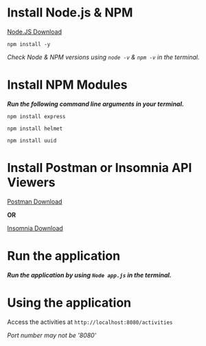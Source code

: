 # Install Node.js & NPM

[Node.JS Download](https://nodejs.org/en/download/package-manager)

`npm install -y`

_Check Node & NPM versions using `node -v` & `npm -v` in the terminal._

# Install NPM Modules

**_Run the following command line arguments in your terminal._**

`npm install express`

`npm install helmet`

`npm install uuid`

# Install Postman or Insomnia API Viewers

[Postman Download](https://www.postman.com/downloads/)

**OR**

[Insomnia Download](https://insomnia.rest/download)

# Run the application

**_Run the application by using `Node app.js` in the terminal._**

# Using the application

Access the activities at `http://localhost:8080/activities`

_Port number may not be '8080'_
